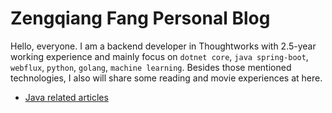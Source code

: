 # Zengqiang Fang Personal Blog

Hello, everyone. I am a backend developer in Thoughtworks with 2.5-year working experience and mainly focus on
`dotnet core`, `java spring-boot`, `webflux`, `python`, `golang`, `machine learning`. Besides those mentioned technologies, I also will share some reading and movie experiences at here.

- [Java related articles](https://fdslk.github.io/docs/java-readme.html)
